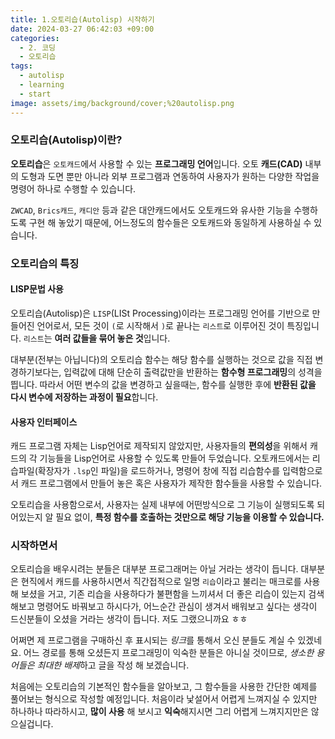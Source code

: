```yaml
---
title: 1.오토리습(Autolisp) 시작하기
date: 2024-03-27 06:42:03 +09:00
categories:
  - 2. 코딩
  - 오토리습
tags:
  - autolisp
  - learning
  - start
image: assets/img/background/cover;%20autolisp.png
---
```

### 오토리습(Autolisp)이란?
**오토리습**은 `오토캐드`에서 사용할 수 있는 **프로그래밍 언어**입니다. 오토 **캐드(CAD)** 내부의 도형과 도면 뿐만 아니라 외부 프로그램과 연동하여 사용자가 원하는 다양한 작업을 명령어 하나로 수행할 수 있습니다.

`ZWCAD`, `Brics캐드`, `캐디안` 등과 같은 대안캐드에서도 오토캐드와 유사한 기능을 수행하도록 구현 해 놓았기 때문에, 어느정도의 함수들은 오토캐드와 동일하게 사용하실 수 있습니다. 


### 오토리습의 특징

#### LISP문법 사용
오토리습(Autolisp)은 `LISP`(LISt Processing)이라는 프로그래밍 언어를 기반으로 만들어진 언어로서, 모든 것이 `(`로 시작해서 `)`로 끝나는 `리스트`로 이루어진 것이 특징입니다. `리스트`는 **여러 값들을 묶어 놓은 것**입니다.

대부분(전부는 아닙니다)의 오토리습 함수는 해당 함수를 실행하는 것으로 값을 직접 변경하기보다는, 입력값에 대해 단순히 출력값만을 반환하는 **함수형 프로그래밍**의 성격을 띕니다.
따라서 어떤 변수의 값을 변경하고 싶을때는, 함수를 실행한 후에 **반환된 값을 다시 변수에 저장하는 과정이 필요**합니다.

#### 사용자 인터페이스
캐드 프로그램 자체는 Lisp언어로 제작되지 않았지만, 사용자들의 **편의성**을 위해서 캐드의 각 기능들을 Lisp언어로 사용할 수 있도록 만들어 두었습니다.
오토캐드에서는 리습파일(확장자가 `.lsp`인 파일)을 로드하거나, 명령어 창에 직접 리습함수를 입력함으로서 캐드 프로그램에서 만들어 놓은 혹은 사용자가 제작한 함수들을 사용할 수 있습니다.

오토리습을 사용함으로서, 사용자는 실제 내부에 어떤방식으로 그 기능이 실행되도록 되어있는지 알 필요 없이, **특정 함수를 호출하는 것만으로 해당 기능을 이용할 수 있습니다.**


### 시작하면서
오토리습을 배우시려는 분들은 대부분 프로그래머는 아닐 거라는 생각이 듭니다.
대부분은 현직에서 캐드를 사용하시면서 직간접적으로 일명 `리습`이라고 불리는 매크로를 사용 해 보셨을 거고, 기존 리습을 사용하다가 불편함을 느끼셔서 더 좋은 리습이 있는지 검색해보고 명령어도 바꿔보고 하시다가, 어느순간 관심이 생겨서 배워보고 싶다는 생각이 드신분들이 오셨을 거라는 생각이 듭니다. 저도 그랬으니까요 ㅎㅎ

어쩌면 제 프로그램을 구매하신 후 표시되는 *링크*를 통해서 오신 분들도 계실 수 있겠네요.
어느 경로를 통해 오셨든지 프로그래밍이 익숙한 분들은 아니실 것이므로, *생소한 용어들은 최대한 배제*하고 글을 작성 해 보겠습니다.

처음에는 오토리습의 기본적인 함수들을 알아보고, 그 함수들을 사용한 간단한 예제를 풀어보는 형식으로 작성할 예정입니다.
처음이라 낯설어서 어렵게 느껴지실 수 있지만 하나하나 따라하시고, **많이 사용** 해 보시고 **익숙**해지시면 그리 어렵게 느껴지지만은 않으실겁니다.